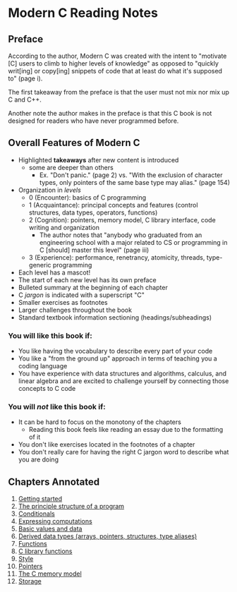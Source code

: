 # Modern C Reading Notes

## Preface

According to the author, Modern C was created with the intent to "motivate [C] users to climb to higher levels of knowledge" as opposed to "quickly writ[ing] or copy[ing] snippets of code that at least do what it's supposed to" (page i).

The first takeaway from the preface is that the user must not mix nor mix up C and C++.

Another note the author makes in the preface is that this C book is not designed for readers who have never programmed before.

## Overall Features of Modern C
- Highlighted **takeaways** after new content is introduced
  - some are deeper than others
    - Ex. "Don't panic." (page 2) vs. "With the exclusion of character types, only pointers of the same base type may alias." (page 154)
- Organization in *levels*
  - 0 (Encounter): basics of C programming
  - 1 (Acquaintance): principal concepts and features (control structures, data types, operators, functions)
  - 2 (Cognition): pointers, memory model, C library interface, code writing and organization
    - The author notes that "anybody who graduated from an engineering school with a major related to CS or programming in C [should] master this level" (page iii)
  - 3 (Experience): performance, renetrancy, atomicity, threads, type-generic programming
- Each level has a mascot!
- The start of each new level has its own preface
- Bulleted summary at the beginning of each chapter
- C *jargon* is indicated with a superscript "C"
- Smaller exercises as footnotes
- Larger challenges throughout the book
- Standard textbook information sectioning (headings/subheadings)

### You will like this book if:
- You like having the vocabulary to describe every part of your code
- You like a "from the ground up" approach in terms of teaching you a coding language
- You have experience with data structures and algorithms, calculus, and linear algebra and are excited to challenge yourself by connecting those concepts to C code

### You will *not* like this book if:

- It can be hard to focus on the monotony of the chapters
  - Reading this book feels like reading an essay due to the formatting of it
- You don't like exercises located in the footnotes of a chapter
- You don't really care for having the right C jargon word to describe what you are doing

## Chapters Annotated

1. [Getting started](chapter_1.md)
2. [The principle structure of a program](chapter_2.md)
3. [Conditionals](chapter_3.md)
4. [Expressing computations](chapter_4.md)
5. [Basic values and data](chapter_5.md)
6. [Derived data types (arrays, pointers, structures, type aliases)](chapter_6.md)
7. [Functions](chapter_7.md)
8. [C library functions](chapter_8.md)
9. [Style](chapter_9.md)
11. [Pointers](chapter_11.md)
12. [The C memory model](chapter_12.md)
13. [Storage](chapter_13.md)

